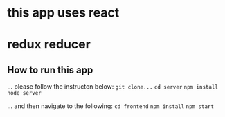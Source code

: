 # this app uses react
# redux reducer


## How to run this app 

... please follow the instructon below: 
`git clone...`
    `cd server`
     `npm install`
     `node server`

... and then navigate to the following: 
     `cd frontend`
     `npm install`
     `npm start`
  
